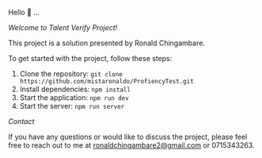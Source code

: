 Hello 👋 ...

*Welcome to Talent Verify Project!*

This project is a solution presented by Ronald Chingambare.




To get started with the project, follow these steps:

1. Clone the repository: `git clone https://github.com/mistaronaldo/ProfiencyTest.git`
2. Install dependencies: `npm install`
3. Start the application: `npm run dev`
3. Start the server: `npm run server`


*Contact*

If you have any questions or would like to discuss the project, please feel free to reach out to me at ronaldchingambare2@gmail.com or 0715343263.

